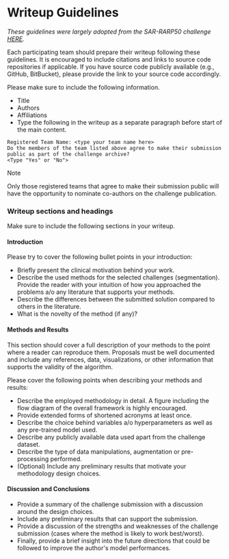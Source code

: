 # Writeup Guidelines

*These guidelines were largely adopted from the SAR-RARP50 challenge [HERE](https://www.synapse.org/#!Synapse:syn27618412/wiki/).*

Each participating team should prepare their writeup following these guidelines. It is encouraged to include citations and links to source code repositories if applicable. If you have source code publicly available (e.g., GitHub, BitBucket), please provide the link to your source code accordingly.

Please make sure to include the following information.

* Title
* Authors
* Affiliations
* Type the following in the writeup as a separate paragraph before start of the main content. 

```
Registered Team Name: <type your team name here>
Do the members of the team listed above agree to make their submission public as part of the challenge archive?
<Type "Yes" or "No">
```
> [!NOTE]
> Only those registered teams that agree to make their submission public will have the opportunity to nominate co-authors on the challenge publication.

### Writeup sections and headings

Make sure to include the following sections in your writeup. 

#### Introduction
Please try to cover the following bullet points in your introduction:
* Briefly present the clinical motivation behind your work.
* Describe the used methods for the selected challenges (segmentation). Provide the reader with your intuition of how you approached the problems a/o any literature that supports your methods.
* Describe the differences between the submitted solution compared to others in the literature.
* What is the novelty of the method (if any)?

#### Methods and Results
This section should cover a full description of your methods to the point where a reader can reproduce them. Proposals must be well documented and include any references, data, visualizations, or other information that supports the validity of the algorithm.

Please cover the following points when describing your methods and results:
* Describe the employed methodology in detail. A figure including the flow diagram of the overall framework is highly encouraged.
* Provide extended forms of shortened acronyms at least once.
* Describe the choice behind variables a/o hyperparameters as well as any pre-trained model used.
* Describe any publicly available data used apart from the challenge dataset.
* Describe the type of data manipulations, augmentation or pre-processing performed.
* (Optional) Include any preliminary results that motivate your methodology design choices.

#### Discussion and Conclusions
* Provide a summary of the challenge submission with a discussion around the design choices. 
* Include any preliminary results that can support the submission. 
* Provide a discussion of the strengths and weaknesses of the challenge submission (cases where the method is likely to work best/worst). 
* Finally, provide a brief insight into the future directions that could be followed to improve the author's model performances.
